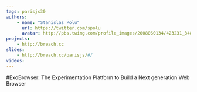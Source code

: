 ```yaml
---
tags: parisjs30
authors:
    - name: "Stanislas Polu"
      url: https://twitter.com/spolu
      avatar: http://pbs.twimg.com/profile_images/2008060134/423231_3486704046246_1230777314_33453905_1333098466_n_bigger.jpeg
projects:
    - http://breach.cc
slides:
    - http://breach.cc/parisjs/#/
videos:
---
```

#ExoBrowser: The Experimentation Platform to Build a Next generation Web Browser
